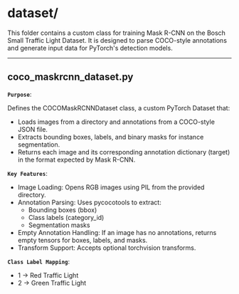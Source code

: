 # dataset/

This folder contains a custom class for training Mask R-CNN on the Bosch Small Traffic Light Dataset. It is designed to parse COCO-style annotations and generate input data for PyTorch's detection models.

---

## coco_maskrcnn_dataset.py
**`Purpose`**:

Defines the COCOMaskRCNNDataset class, a custom PyTorch Dataset that:
- Loads images from a directory and annotations from a COCO-style JSON file.
- Extracts bounding boxes, labels, and binary masks for instance segmentation.
- Returns each image and its corresponding annotation dictionary (target) in the format expected by Mask R-CNN.

**`Key Features`**:
- Image Loading: Opens RGB images using PIL from the provided directory.
- Annotation Parsing: Uses pycocotools to extract:
  - Bounding boxes (bbox)
  - Class labels (category_id)
  - Segmentation masks
- Empty Annotation Handling: If an image has no annotations, returns empty tensors for boxes, labels, and masks.
- Transform Support: Accepts optional torchvision transforms.

**`Class Label Mapping`**:
- 1 → Red Traffic Light
- 2 → Green Traffic Light



